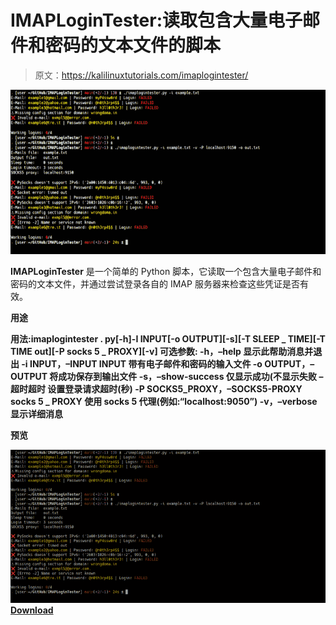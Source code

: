 # IMAPLoginTester:读取包含大量电子邮件和密码的文本文件的脚本

> 原文：<https://kalilinuxtutorials.com/imaplogintester/>

[![IMAPLoginTester : Script That Reads A Text File With Lots Of E-Mails And Passwords](img//ca7799817fd78f35f18c3946f506af42.png "IMAPLoginTester : Script That Reads A Text File With Lots Of E-Mails And Passwords")](https://1.bp.blogspot.com/-4d5hay_Db5M/YMTAF2P5CCI/AAAAAAAAJe8/-rpRGdE8cxAtnIvvOdKSnlPKvrd7qOTDACLcBGAsYHQ/s728/IMAPLoginTester%25281%2529.png)

**IMAPLoginTester** 是一个简单的 Python 脚本，它读取一个包含大量电子邮件和密码的文本文件，并通过尝试登录各自的 IMAP 服务器来检查这些凭证是否有效。

**用途**

**用法:imaplogintester . py[-h]-I INPUT[-o OUTPUT][-s][-T SLEEP _ TIME][-T TIME out][-P socks 5 _ PROXY][-v]
可选参数:
-h，–help 显示此帮助消息并退出
-i INPUT，–INPUT INPUT
带有电子邮件和密码的输入文件
-o OUTPUT，–OUTPUT
将成功保存到输出文件
-s，–show-success 仅显示成功(不显示失败 –超时超时
设置登录请求超时(秒)
-P SOCKS5_PROXY，–SOCKS5-PROXY socks 5 _ PROXY
使用 socks 5 代理(例如:“localhost:9050”)
-v，–verbose 显示详细消息**

**预览**

![](img//504091406b744d67d5bfae81ba0b6918.png)[**Download**](https://github.com/rm1984/IMAPLoginTester)